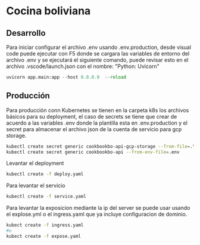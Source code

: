 # Cocina boliviana

## Desarrollo

Para iniciar configurar el archivo .env usando .env.production, desde visual code puede ejecutar con F5 donde se cargara las variables de entorno del archivo .env y se ejecutará el siguiente comando, puede revisar esto en el archivo .vscode/launch.json con el nombre: "Python: Uvicorn"

```py
uvicorn app.main:app --host 0.0.0.0  --reload
```


## Producción

Para producción conn Kubernetes se tienen en la carpeta k8s los archivos básicos para su deployment, el caso de secrets se tiene que crear de acuerdo a las variables .env donde la plantilla esta en .env.production y el secret para almacenar el archivo json de la cuenta de servicio para gcp storage.

```bash
kubectl create secret generic cookbookbo-api-gcp-storage --from-file=.\keys\sample.json
kubectl create secret generic cookbookbo-api --from-env-file=.env

```

Levantar el deployment

```bash
kubectl create -f deploy.yaml
```

Para levantar el servicio

```bash
kubectl create -f service.yaml
```

Para levantar la exposicion mediante la ip del server se puede usar usando el explose.yml o el ingress.yaml que ya incluye configuracion de dominio.

```bash
kubect create -f ingress.yaml
#o  
kubect create -f expose.yaml
```
